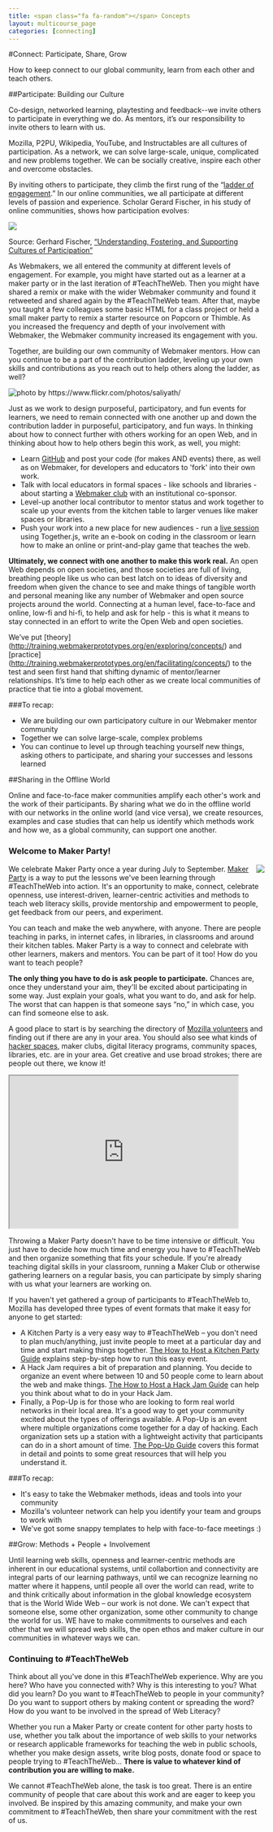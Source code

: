 ```yaml
---
title: <span class="fa fa-random"></span> Concepts
layout: multicourse_page
categories: [connecting]
---
```


#Connect: Participate, Share, Grow

How to keep connect to our global community, learn from each other and teach others. 

##Participate: Building our Culture

Co-design, networked learning, playtesting and feedback--we invite others to participate in everything we do. As mentors, it’s our responsibility to invite others to learn with us. 

Mozilla, P2PU, Wikipedia, YouTube, and Instructables are all cultures of participation. As a network, we can solve large-scale, unique, complicated and new problems together. We can be socially creative, inspire each other and overcome obstacles.

By inviting others to participate, they climb the first rung of the “<a href="https://wiki.mozilla.org/Webmaker/Engagement_Ladder">ladder of engagement</a>.” In our online communities, we all participate at different levels of passion and experience. Scholar Gerard Fischer, in his study of online communities, shows how participation evolves:

<img src="https://cloud.githubusercontent.com/assets/1874003/2749916/ffbe14ea-c835-11e3-99b2-813113579c72.png">

Source: Gerhard Fischer, [“Understanding, Fostering, and Supporting Cultures of Participation”](http://l3d.cs.colorado.edu/~gerhard/papers/2011/interactions-coverstory.pdf) 

As Webmakers, we all entered the community at different levels of engagement. For example, you might have started out as a learner at a maker party or in the last iteration of #TeachTheWeb. Then you might have shared a remix or make with the wider Webmaker community and found it retweeted and shared again by the #TeachTheWeb team. After that, maybe you taught a few colleagues some basic HTML for a class project or held a small maker party to remix a starter resource on Popcorn or Thimble. As you increased the frequency and depth of your involvement with Webmaker, the Webmaker community increased its engagement with you.

Together, are building our own community of Webmaker mentors. How can you continue to be a part of the contribution ladder, leveling up your own skills and contributions as you reach out to help others along the ladder, as well?

<img src="https://farm8.staticflickr.com/7439/9758293374_68676314e6_z.jpg" alt="photo by https://www.flickr.com/photos/saliyath/"/>

Just as we work to design purposeful, participatory, and fun events for learners, we need to remain connected with one another up and down the contribution ladder in purposeful, participatory, and fun ways. In thinking about how to connect further with others working for an open Web, and in thinking about how to help others begin this work, as well, you might:

- Learn <a href="https://github.com/p2pu/school-of-webmaking">GitHub</a> and post your code (for makes AND events) there, as well as on Webmaker, for developers and educators to 'fork' into their own work.
- Talk with local educators in formal spaces - like schools and libraries - about starting a <a href="http://webmakerclub.org/">Webmaker club</a> with an institutional co-sponsor.
- Level-up another local contributor to mentor status and work together to scale up your events from the kitchen table to larger venues like maker spaces or libraries.
- Push your work into a new place for new audiences - run a <a href="https://beta.homago.com/category/webmaking">live session</a> using Together.js, write an e-book on coding in the classroom or learn how to make an online or print-and-play game that teaches the web.

**Ultimately, we connect with one another to make this work real.** An open Web depends on open societies, and those societies are full of living, breathing people like us who can best latch on to ideas of diversity and freedom when given the chance to see and make things of tangible worth and personal meaning like any number of Webmaker and open source projects around the world. Connecting at a human level, face-to-face and online, low-fi and hi-fi, to help and ask for help - this is what it means to stay connected in an effort to write the Open Web and open societies.

We’ve put [theory] (http://training.webmakerprototypes.org/en/exploring/concepts/) and [practice] (http://training.webmakerprototypes.org/en/facilitating/concepts/) to the test and seen first hand that shifting dynamic of mentor/learner relationships. It’s time to help each other as we create local communities of practice that tie into a global movement.

###To recap:
* We are building our own participatory culture in our Webmaker mentor community
* Together we can solve large-scale, complex problems
* You can continue to level up through teaching yourself new things, asking others to participate, and sharing your successes and lessons learned

##Sharing in the Offline World

Online and face-to-face maker communities amplify each other's work and the work of their participants. By sharing what we do in the offline world with our networks in the online world (and vice versa), we create resources, examples and case studies that can help us identify which methods work and how we, as a global community, can support one another.

### Welcome to Maker Party!
<img src="http://party.webmaker.org/img/collage/2.jpg" style="float:right;"/>

We celebrate Maker Party once a year during July to September. <a href="http://party.webmaker.org?ref=training">Maker Party</a> is a way to put the lessons we've been learning through #TeachTheWeb into action. It's an opportunity to make, connect, celebrate openness, use interest-driven, learner-centric activities and methods to teach web literacy skills, provide mentorship and empowerment to people, get feedback from our peers, and experiment.

You can teach and make the web anywhere, with anyone. There are people teaching in parks, in internet cafes, in libraries, in classrooms and around their kitchen tables. Maker Party is a way to connect and celebrate with other learners, makers and mentors. You can be part of it too!
How do you want to teach people?

**The only thing you have to do is ask people to participate.** Chances are, once they understand your aim, they'll be excited about participating in some way. Just explain your goals, what you want to do, and ask for help. The worst that can happen is that someone says “no,” in which  case, you can find someone else to ask.

A good place to start is by searching the directory of <a href="http://mozillians.org">Mozilla volunteers</a> and finding out if there are any in your area. You should also see what kinds of <a href="http://hackerspaces.org/wiki/List_of_Hacker_Spaces">hacker spaces</a>, maker clubs, digital literacy programs, community spaces, libraries, etc. are in your area. Get creative and use broad strokes; there are people out there, we know it!

<div id="home-banner-video">
            <iframe src="https://vialogues.com/videos/embedded/11183/" width="450" height="300" scrolling="No"></iframe>
          </div>

Throwing a Maker Party doesn't have to be time intensive or difficult. You just have to decide how much time and energy you have to #TeachTheWeb and then organize something that fits your schedule. If you're already teaching digital skills in your classroom, running a Maker Club or otherwise gathering learners on a regular basis, you can participate by simply sharing with us what your learners are working on.

If you haven't yet gathered a group of participants to #TeachTheWeb to, Mozilla has developed three types of event formats that make it easy for anyone to get started:

* A Kitchen Party is a very easy way to #TeachTheWeb – you don't need to plan much/anything, just invite people to meet at a particular day and time and start making things together. [The How to Host a Kitchen Party Guide](https://mozteach.makes.org/thimble/how-to-host-a-kitchen-party) explains step-by-step how to run this easy event.
* A Hack Jam requires a bit of preparation and planning. You decide to organize an event where between 10 and 50 people come to learn about the web and make things. [The How to Host a Hack Jam Guide](https://mozteach.makes.org/thimble/how-to-host-a-hack-jam) can help you think about what to do in your Hack Jam.
* Finally, a Pop-Up is for those who are looking to form real world networks in their local area. It's a good way to get your community excited about the types of offerings available. A Pop-Up is an event where multiple organizations come together for a day of hacking. Each organization sets up a station with a lightweight activity that participants can do in a short amount of time. [The Pop-Up Guide](https://mozteach.makes.org/thimble/how-to-host-a-hive-pop-up) covers this format in detail and points to some great resources that will help you understand it. 

###To recap:
* It's easy to take the Webmaker methods, ideas and tools into your community
* Mozilla's volunteer network can help you identify your team and groups to work with
* We've got some snappy templates to help with face-to-face meetings :)

##Grow: Methods + People + Involvement

Until learning web skills, openness and learner-centric methods are inherent in our educational systems, until collabortion and connectivity are integral parts of our learning pathways, until we can recognize learning no matter where it happens, until people all over the world can read, write to and think critically about information in the global knowledge ecosystem that is the World Wide Web – our work is not done.
We can't expect that someone else, some other organization, some other community to change the world for us. WE have to make commitments to ourselves and each other that we will spread web skills, the open ethos and maker culture in our communities in whatever ways we can.

### Continuing to #TeachTheWeb
Think about all you've done in this #TeachTheWeb experience. Why are you here? Who have you connected with? Why is this interesting to you? What did you learn? Do you want to #TeachTheWeb to people in your community? Do you want to support others by making content or spreading the word? How do you want to be involved in the spread of Web Literacy?

Whether you run a Maker Party or create content for other party hosts to use, whether you talk about the importance of web skills to your networks or research applicable frameworks for teaching the web in public schools, whether you make design assets, write blog posts, donate food or space to people trying to #TeachTheWeb... **There is value to whatever kind of contribution you are willing to make.**

We cannot #TeachTheWeb alone, the task is too great. There is an entire community of people that care about this work and are eager to keep you involved. Be inspired by this amazing community, and make your own commitment to #TeachTheWeb, then share your commitment with the rest of us. 